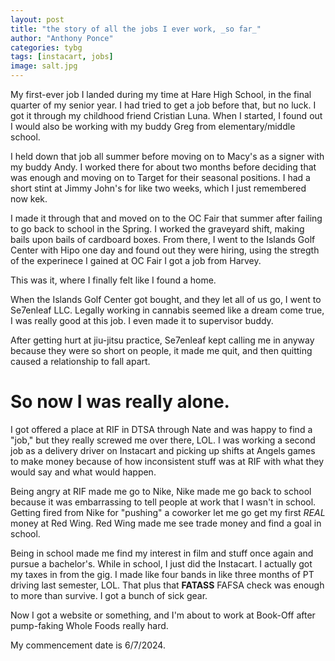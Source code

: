 ```yaml
---
layout: post
title: "the story of all the jobs I ever work, _so far_"
author: "Anthony Ponce"
categories: tybg
tags: [instacart, jobs]
image: salt.jpg
---
```


My first-ever job I landed during my time at Hare High School, in the final quarter of my senior year. I had tried to get a job before that, but no luck. I got it through my childhood friend Cristian Luna. When I started, I found out I would also be working with my buddy Greg from elementary/middle school. 

I held down that job all summer before moving on to Macy's as a signer with my buddy Andy. I worked there for about two months before deciding that was enough and moving on to Target for their seasonal positions. I had a short stint at Jimmy John's for like two weeks, which I just remembered now kek. 

I made it through that and moved on to the OC Fair that summer after failing to go back to school in the Spring. I worked the graveyard shift, making bails upon bails of cardboard boxes. From there, I went to the Islands Golf Center with Hipo one day and found out they were hiring, using the stregth of the experinece I gained at OC Fair I got a job from Harvey. 

This was it, where I finally felt like I found a home.

When the Islands Golf Center got bought, and they let all of us go, I went to Se7enleaf LLC. Legally working in cannabis seemed like a dream come true, I was really good at this job. I even made it to supervisor buddy.

After getting hurt at jiu-jitsu practice, Se7enleaf kept calling me in anyway because they were so short on people, it made me quit, and then quitting caused a relationship to fall apart. 

# So now I was really alone.

I got offered a place at RIF in DTSA through Nate and was happy to find a "job," but they really screwed me over there, LOL. I was working a second job as a delivery driver on Instacart and picking up shifts at Angels games to make money because of how inconsistent stuff was at RIF with what they would say and what would happen.

Being angry at RIF made me go to Nike, Nike made me go back to school because it was embarrassing to tell people at work that I wasn't in school. Getting fired from Nike for "pushing" a coworker let me go get my first _REAL_ money at Red Wing. Red Wing made me see trade money and find a goal in school.

Being in school made me find my interest in film and stuff once again and pursue a bachelor's. While in school, I just did the Instacart. I actually got my taxes in from the gig. I made like four bands in like three months of PT driving last semester, LOL. That plus that **FATASS** FAFSA check was enough to more than survive. I got a bunch of sick gear.

Now I got a website or something, and I'm about to work at Book-Off after pump-faking Whole Foods really hard.

My commencement date is 6/7/2024.
